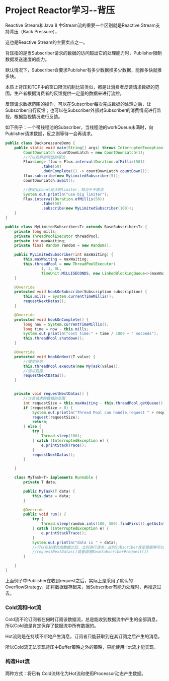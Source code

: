 # Project Reactor学习--背压

Reactive Stream和Java 8 中Stream流的重要一个区别就是Reactive Stream支持背压（Back Pressure），

这也是Reactive Stream的主要卖点之一。

背压指的是当Subscriber请求的数据的访问超出它的处理能力时，Publisher限制数据发送速度的能力。

默认情况下，Subscriber会要求Publisher有多少数据推多少数据，能推多快就推多块。

本质上背压和TCP中的窗口限流机制比较类似，都是让消费者反馈请求数据的范围，生产者根据消费者的反馈提供一定量的数据来进行流控。

反馈请求数据范围的操作，可以在Subscriber每次完成数据的处理之后，让Subscriber自行反馈；也可以在Subscriber外部对Subscriber的消费情况进行监视，根据监视情况进行反馈。

如下例子：一个带线程池的Subscriber，当线程池的workQueue未满时，向Publisher请求数据，反之则等待一会再请求。

```java
public class BackpressureDemo {
    public static void main(String[] args) throws InterruptedException {
        CountDownLatch countDownLatch = new CountDownLatch(1);
        //可以观察到明显的限流
        Flux<Long> flux = Flux.interval(Duration.ofMillis(50))
                .take(50)
                .doOnComplete(() -> countDownLatch.countDown());
        flux.subscribe(new MyLimitedSubscriber(5));
        countDownLatch.await();

        //使用比count还大的limiter，相当于不限流
        System.out.println("use big limiter");
        Flux.interval(Duration.ofMillis(50))
                .take(50)
                .subscribe(new MyLimitedSubscriber(100));
    }
}
```

```java
public class MyLimitedSubscriber<T> extends BaseSubscriber<T> {
    private long mills;
    private ThreadPoolExecutor threadPool;
    private int maxWaiting;
    private final Random random = new Random();

    public MyLimitedSubscriber(int maxWaiting) {
        this.maxWaiting = maxWaiting;
        this.threadPool = new ThreadPoolExecutor(
                1, 1, 0L,
                TimeUnit.MILLISECONDS, new LinkedBlockingQueue<>(maxWaiting));
    }

    @Override
    protected void hookOnSubscribe(Subscription subscription) {
        this.mills = System.currentTimeMillis();
        requestNextDatas();
    }

    @Override
    protected void hookOnComplete() {
        long now = System.currentTimeMillis();
        long time = now - this.mills;
        System.out.println("cost time:" + time / 1000 + " seconds");
        this.threadPool.shutdown();
    }

    @Override
    protected void hookOnNext(T value) {
        //提交任务
        this.threadPool.execute(new MyTask(value));
        //请求数据
        requestNextDatas();
    }


    private void requestNextDatas() {
        //计算请求的数据的范围
        int requestSize = this.maxWaiting - this.threadPool.getQueue().size();
        if (requestSize > 0) {
            System.out.println("Thread Pool can handle,request " + requestSize);
            request(requestSize);
            return;
        } else {
            try {
                Thread.sleep(100);
            } catch (InterruptedException e) {
                e.printStackTrace();
            }
            requestNextDatas();
        }

    }

    class MyTask<T> implements Runnable {
        private T data;

        public MyTask(T data) {
            this.data = data;
        }

        @Override
        public void run() {
            try {
                Thread.sleep(random.ints(100, 500).findFirst().getAsInt());
            } catch (InterruptedException e) {
                e.printStackTrace();
            }
            System.out.println("data is " + data);
            //可以在处理完成数据之后，立刻进行请求，此时Subscriber肯定是能够可以可靠处理数据的
            //requestNextDatas()或者调用BaseSubscriber#request(1)
        }

    }
}
```

上面例子中Publisher在收到request之后，实际上是采用了默认的OverflowStrategy，即将数据缓存起来，当Subscriber有能力处理时，再推送过去。

### Cold流和Hot流

Cold流不论订阅者在何时订阅该数据流，总是能收到数据流中产生的全部消息，所以Cold流是肯定保存了数据流中所有数据的。

Hot流则是在持续不断地产生消息，订阅者只能获取到在其订阅之后产生的消息。

所以Cold流无法实现背压中Buffer策略之外的策略，只能使用Hot流才能实现。

### 构造Hot流

两种方式：将已有 Cold流转化为Hot流和使用Processor动态产生数据。



